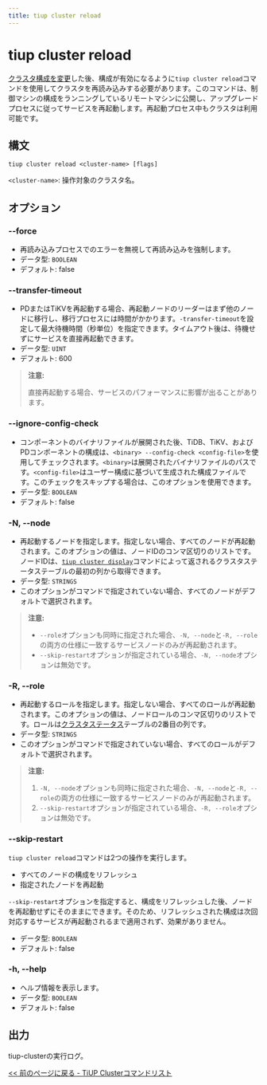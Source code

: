 ```yaml
---
title: tiup cluster reload
---
```


# tiup cluster reload

[クラスタ構成を変更](/tiup/tiup-component-cluster-edit-config.md)した後、構成が有効になるように`tiup cluster reload`コマンドを使用してクラスタを再読み込みする必要があります。このコマンドは、制御マシンの構成をランニングしているリモートマシンに公開し、アップグレードプロセスに従ってサービスを再起動します。再起動プロセス中もクラスタは利用可能です。

## 構文

```shell
tiup cluster reload <cluster-name> [flags]
```

`<cluster-name>`: 操作対象のクラスタ名。

## オプション

### --force

- 再読み込みプロセスでのエラーを無視して再読み込みを強制します。
- データ型: `BOOLEAN`
- デフォルト: false

### --transfer-timeout

- PDまたはTiKVを再起動する場合、再起動ノードのリーダーはまず他のノードに移行し、移行プロセスには時間がかかります。`-transfer-timeout`を設定して最大待機時間（秒単位）を指定できます。タイムアウト後は、待機せずにサービスを直接再起動できます。
- データ型: `UINT`
- デフォルト: 600

> **注意:**
>
> 直接再起動する場合、サービスのパフォーマンスに影響が出ることがあります。

### --ignore-config-check

- コンポーネントのバイナリファイルが展開された後、TiDB、TiKV、およびPDコンポーネントの構成は、`<binary> --config-check <config-file>`を使用してチェックされます。`<binary>`は展開されたバイナリファイルのパスです。`<config-file>`はユーザー構成に基づいて生成された構成ファイルです。このチェックをスキップする場合は、このオプションを使用できます。
- データ型: `BOOLEAN`
- デフォルト: false

### -N, --node

- 再起動するノードを指定します。指定しない場合、すべてのノードが再起動されます。このオプションの値は、ノードIDのコンマ区切りのリストです。ノードIDは、[`tiup cluster display`](/tiup/tiup-component-cluster-display.md)コマンドによって返されるクラスタステータステーブルの最初の列から取得できます。
- データ型: `STRINGS`
- このオプションがコマンドで指定されていない場合、すべてのノードがデフォルトで選択されます。

> **注意:**
>
> + `--role`オプションも同時に指定された場合、`-N, --node`と`-R, --role`の両方の仕様に一致するサービスノードのみが再起動されます。
> + `--skip-restart`オプションが指定されている場合、`-N, --node`オプションは無効です。

### -R, --role

- 再起動するロールを指定します。指定しない場合、すべてのロールが再起動されます。このオプションの値は、ノードロールのコンマ区切りのリストです。ロールは[クラスタステータス](/tiup/tiup-component-cluster-display.md)テーブルの2番目の列です。
- データ型: `STRINGS`
- このオプションがコマンドで指定されていない場合、すべてのロールがデフォルトで選択されます。

> **注意:**
>
> 1. `-N, --node`オプションも同時に指定された場合、`-N, --node`と`-R, --role`の両方の仕様に一致するサービスノードのみが再起動されます。
> 2. `--skip-restart`オプションが指定されている場合、`-R, --role`オプションは無効です。

### --skip-restart

`tiup cluster reload`コマンドは2つの操作を実行します。

- すべてのノードの構成をリフレッシュ
- 指定されたノードを再起動

`--skip-restart`オプションを指定すると、構成をリフレッシュした後、ノードを再起動せずにそのままにできます。そのため、リフレッシュされた構成は次回対応するサービスが再起動されるまで適用されず、効果がありません。

- データ型: `BOOLEAN`
- デフォルト: false

### -h, --help

- ヘルプ情報を表示します。
- データ型: `BOOLEAN`
- デフォルト: false

## 出力

tiup-clusterの実行ログ。

[<< 前のページに戻る - TiUP Clusterコマンドリスト](/tiup/tiup-component-cluster.md#command-list)